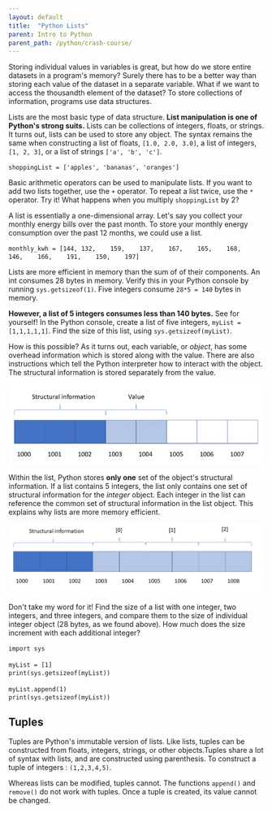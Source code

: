 ```yaml
---
layout: default
title:  "Python Lists"
parent: Intro to Python
parent_path: /python/crash-course/
---
```


Storing individual values in variables is great, but how do we store entire datasets in a program's memory? Surely there has to be a better way than storing each value of the dataset in a separate variable. What if we want to access the thousandth element of the dataset? To store collections of information, programs use data structures.

Lists are the most basic type of data structure. **List manipulation is one of Python's strong suits.** Lists can be collections of integers, floats, or strings. It turns out, lists can be used to store any object. The syntax remains the same when constructing a list of floats, `[1.0, 2.0, 3.0]`, a list of integers, `[1, 2, 3]`, or a list of strings `['a', 'b', 'c']`.


```
shoppingList = ['apples', 'bananas', 'oranges']
```

Basic arithmetic operators can be used to manipulate lists. If you want to add two lists together, use the `+` operator. To repeat a list twice, use the `*` operator. Try it! What happens when you multiply `shoppingList` by 2?

A list is essentially a one-dimensional array. Let's say you collect your monthly energy bills over the past month. To store your monthly energy consumption over the past 12 months, we could use a list.

```
monthly_kwh = [144,	132,	159,	137,	167,	165,	168,	146,	166,	191,	150,	197]
```

Lists are more efficient in memory than the sum of of their components. An int consumes 28 bytes in memory. Verify this in your Python console by running `sys.getsizeof(1)`. Five integers consume `28*5 = 140` bytes in memory.

**However, a list of 5 integers consumes less than 140 bytes.** See for yourself! In the Python console, create a list of five integers, `myList = [1,1,1,1,1]`. Find the size of this list, using `sys.getsizeof(myList)`.

How is this possible? As it turns out, each variable, or *object*, has some overhead information which is stored along with the value. There are also instructions which tell the Python interpreter how to interact with the object. The structural information is stored separately from the value.

![Variable Allocation](images/variable.png "Varible Allocation")

Within the list, Python stores **only one** set of the object's structural information. If a list contains 5 integers, the list only contains one set of structural information for the *integer* object. Each integer in the list can reference the common set of structural information in the list object. This explains why lists are more memory efficient.

![List Allocation](images/list_allocation.png "List Allocation")

Don't take my word for it! Find the size of a list with one integer, two integers, and three integers, and compare them to the size of individual integer object (28 bytes, as we found above). How much does the size increment with each additional integer?


```
import sys

myList = [1]
print(sys.getsizeof(myList))

myList.append(1)
print(sys.getsizeof(myList))
```

## Tuples

Tuples are Python's immutable version of lists. Like lists, tuples can be constructed from floats, integers, strings, or other objects.Tuples share a lot of syntax with lists, and are constructed using parenthesis. To construct a tuple of integers : `(1,2,3,4,5)`.


Whereas lists can be modified, tuples cannot. The functions `append()` and `remove()` do not work with tuples. Once a tuple is created, its value cannot be changed.